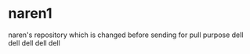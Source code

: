 # naren1
naren's repository which is changed before sending for pull purpose
dell dell dell dell dell

